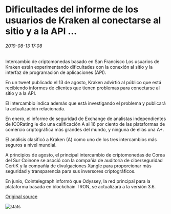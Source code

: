 # Dificultades del informe de los usuarios de Kraken al conectarse al sitio y a la API ...

###### 2019-08-13 17:08

Intercambio de criptomonedas basado en San Francisco Los usuarios de Kraken están experimentando dificultades con la conexión al sitio y la interfaz de programación de aplicaciones (API).

En un tweet publicado el 13 de agosto, Kraken advirtió al público que está recibiendo informes de clientes que tienen problemas para conectarse al sitio y a la API.

El intercambio indica además que está investigando el problema y publicará la actualización relacionada.

En enero, el informe de seguridad de Exchange de analistas independientes de ICORating le dio una calificación A al 16 por ciento de las plataformas de comercio criptográfica más grandes del mundo, y ninguna de ellas una A+.

El análisis clasificó a Kraken (A) como uno de los tres intercambios más seguros a nivel mundial.

A principios de agosto, el principal intercambio de criptomonedas de Corea del Sur Coinone se asoció con la compañía de auditoría de ciberseguridad CertiK y la compañía de divulgaciones Xangle para proporcionar más seguridad y transparencia para sus inversores criptográficos.

En junio, Cointelegraph informó que Odyssey, la red principal para la plataforma basada en blockchain TRON, se actualizará a la versión 3.6.

[Original source](https://cointelegraph.com/news/kraken-users-report-difficulties-with-connecting-to-site-and-api)

![stats](https://c.statcounter.com/11760860/0/a89fa40b/1/ "stats")